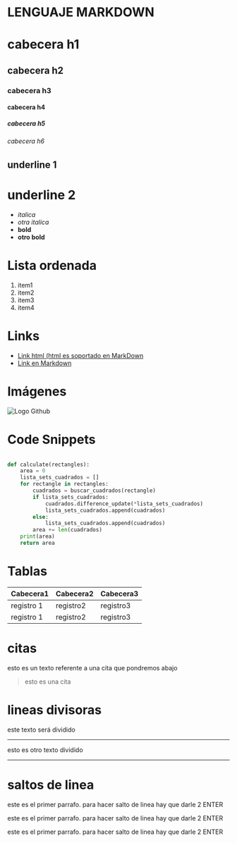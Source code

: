 # LENGUAJE MARKDOWN

# cabecera h1
## cabecera h2
### cabecera h3
#### cabecera h4
##### cabecera h5
###### cabecera h6

underline 1
-----------

underline 2
===========

- *italica*
- _otra italica_
- **bold**
- __otro bold__

# Lista ordenada
1. item1
2. item2
3. item3
4. item4

# Links
- <a href="http;//google.com">Link html (html es soportado en MarkDown</a>
- [Link en Markdown](http://google.com)

# Imágenes
![Logo Github](https://cdn-icons-png.flaticon.com/512/25/25231.png)

# Code Snippets
```python

def calculate(rectangles):
    area = 0
    lista_sets_cuadrados = []
    for rectangle in rectangles:
        cuadrados = buscar_cuadrados(rectangle)
        if lista_sets_cuadrados:
            cuadrados.difference_update(*lista_sets_cuadrados)
            lista_sets_cuadrados.append(cuadrados)            
        else:
            lista_sets_cuadrados.append(cuadrados)
        area += len(cuadrados)
    print(area)
    return area
```

# Tablas
| Cabecera1 | Cabecera2 | Cabecera3 |
| --------- | --------- | --------- |
| registro 1| registro2 | registro3 |
| registro 1| registro2 | registro3 |

# citas
esto es un texto referente a una cita que pondremos abajo
> esto es una cita

# lineas divisoras
este texto será dividido

---
esto es otro texto dividido

---


# saltos de linea
este es el primer parrafo. para hacer salto de linea hay que darle 2 ENTER

este es el primer parrafo. para hacer salto de linea hay que darle 2 ENTER

este es el primer parrafo. para hacer salto de linea hay que darle 2 ENTER

